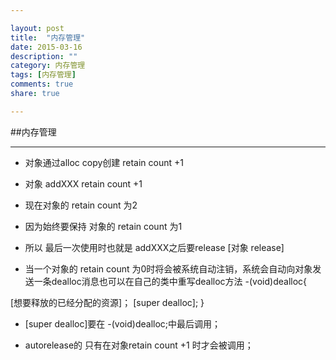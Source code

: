 ```yaml
---

layout: post
title:  "内存管理"
date: 2015-03-16
description: ""
category: 内存管理
tags: [内存管理]
comments: true
share: true

---
```



##内存管理

***************

* 对象通过alloc copy创建    retain count +1

* 对象 addXXX     retain count +1

* 现在对象的 retain count 为2

* 因为始终要保持 对象的 retain count 为1

* 所以 最后一次使用时也就是 addXXX之后要release  [对象 release]


* 当一个对象的 retain count 为0时将会被系统自动注销，系统会自动向对象发送一条dealloc消息也可以在自己的类中重写dealloc方法
-(void)dealloc{

[想要释放的已经分配的资源]；
[super dealloc];
}

* [super dealloc]要在 -(void)dealloc;中最后调用；

* autorelease的 只有在对象retain count +1 时才会被调用；